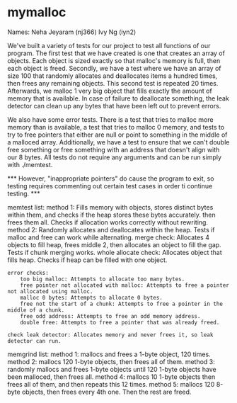 # mymalloc
Names:
Neha Jeyaram (nj366)
Ivy Ng (iyn2)

We've built a variety of tests for our project to test all functions of our program. The first test that we have created is one that creates an array of objects. Each object is sized exactly so that malloc's memory is full, then each object is freed. Secondly, we have a test where we have an array of size 100 that randomly allocates and deallocates items a hundred times, then frees any remaining objects. This second test is repeated 20 times. Afterwards, we malloc 1 very big object that fills exactly the amount of memory that is available. In case of failure to deallocate something, the leak detector can clean up any bytes that have been left out to prevent errors.

We also have some error tests. There is a test that tries to malloc more memory than is available, a test that tries to malloc 0 memory, and tests to try to free pointers that either are null or point to something in the middle of a malloced array. Additionally, we have a test to ensure that we can't double free something or free something with an address that doesn't align with our 8 bytes. All tests do not require any arguments and can be run simply with ./memtest.

*** However, "inappropriate pointers" do cause the program to exit, so testing requires commenting out certain test cases in order ti continue testing. ***

memtest list:
    method 1: Fills memory with objects, stores distinct bytes within them, and checks if the heap stores these bytes accurately. then frees them all. Checks if allocation works correctly without rewriting.
    method 2: Randomly allocates and deallocates within the heap. Tests if malloc and free can work while alternating.
    merge check: Allocates 4 objects to fill heap, frees middle 2, then allocates an object to fill the gap. Tests if  chunk merging works.
    whole allocate check: Allocates object that fills heap. Checks if heap can be filled with one object.
    
    error checks:
        too big malloc: Attempts to allocate too many bytes.
        free pointer not allocated with malloc: Attempts to free a pointer not allocated using malloc.
        malloc 0 bytes: Attempts to allocate 0 bytes.
        free not the start of a chunk: Attempts to free a pointer in the middle of a chunk.
        free odd address: Attempts to free an odd memory address.
        double free: Attempts to free a pointer that was already freed.
    
    check leak detector: Allocates memory and never frees it, so leak detector can run.

memgrind list:
    method 1: mallocs and frees a 1-byte object, 120 times.
    method 2: mallocs 120 1-byte objects, then frees all of them.
    method 3: randomly mallocs and frees 1-byte objects until 120 1-byte objects have been malloced, then frees all.
    method 4: mallocs 10 1-byte objects then frees all of them, and then repeats this 12 times.
    method 5: mallocs 120 8-byte objects, then frees every 4th one. Then the rest are freed.
